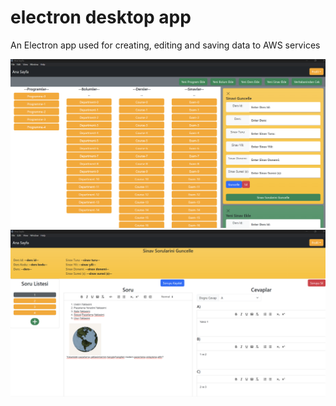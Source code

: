 # electron desktop app
 An Electron app used for creating, editing and saving data to AWS services

![](main.png)
![](qedit.png)